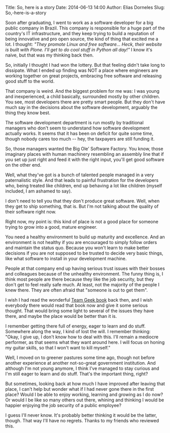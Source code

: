Title: So, here is a story
Date: 2014-06-13 14:00
Author: Elias Dorneles
Slug: So,-here-is-a-story

Soon after graduating, I went to work as a software developer for a big public
company in Brazil. This company is responsible for a huge part of the country's
IT infrastructure, and they keep trying to build a reputation of being
innovative and pro open source, the kind of thing that excited me a lot. I
thought: *"They
promote Linux and free software... Heck, their website is built with Plone.
I'll get to do cool stuff in Python all day!"* I
know it's naive, but that was my thinking back then.

So, initially I thought I had won the lottery. But that feeling didn't take
long to dissipate. What I ended up finding was NOT a place where engineers are
working together on great projects, embracing free software and releasing good
stuff to the world.

That company is weird. And the biggest problem for me was: I was young and
inexperienced, a child basically, surrounded mostly by other children.  You
see, most developers there are pretty smart people. But they don't have much
say in the decisions about the software development, arguably the thing they
know best.

The software development department is run mostly by traditional managers who
don't seem to understand how software development actually works. It seems that
it has been on deficit for quite some time, though nobody cares too much --
hey, the taxpayers are still funding it.

So, those managers wanted the Big Ole' Software Factory. You know, those
imaginary places with human machinery resembling an assembly line that if you
set up just right and feed it with the right input, you'll get good software on
the other end.

Well, what they've got is a bunch of talented people managed in a very
paternalistic style. And that leads to painful frustration for the developers
who, being treated like children, end up behaving a lot like children (myself
included, I am ashamed to say).

I don't need to tell you that they don't produce great software. Well, when
they get to ship something, that is. But I'm not talking about the quality of
their software right now.

Right now, my point is: this kind of place is not a good place for someone
trying to grow into a good, mature engineer.

You need a healthy environment to build up maturity and excellence. And an
environment is not healthy if you are encouraged to simply follow orders and
maintain the status quo. Because you won't learn to make better decisions if
you are not supposed to be trusted to decide very basic things, like what
software to install in your development machine.

People at that company end up having serious trust issues with their bosses and
colleagues because of the unhealthy environment. The funny thing is, I think
most people are there because they like the job security, but they don't get to
feel really safe much. At least, not the majority of the people I knew there.
They are often afraid that "someone is out to get them".

I wish I had read the wonderful [Team Geek
book](http://shop.oreilly.com/product/0636920018025.do) back then, and I wish
everybody there would read that book now and give it some serious thought. That
would bring some light to several of the issues they have there, and maybe the
place would be better than it is.

I remember getting there full of energy, eager to learn and do stuff.
Somewhere along the way, I kind of lost the will. I remember thinking: "Okay, I
give up, I don't know how to deal with this. I'll remain a mediocre performer,
as that seems what they want around here. I will focus on honing my guitar
skills, so that I won't want to kill myself."

Well, I moved on to greener pastures some time ago, though not before another
experience at another not-so-great government institution. And although I'm not
young anymore, I think I've managed to stay curious and I'm still eager to
learn and do stuff. That's the important thing, right?

But sometimes, looking back at how much I have improved after leaving that
place, I can't help but wonder what if I had never gone there in the first
place? Would I be able to enjoy working, learning and growing as I do now? Or
would I be like so many others out there, whining and thinking I would be
happier enjoying the job security of a public employee?

I guess I'll never know. It's probably better thinking it would be the latter,
though. That way I'll have no regrets.    Thanks to my friends who reviewed
this.
